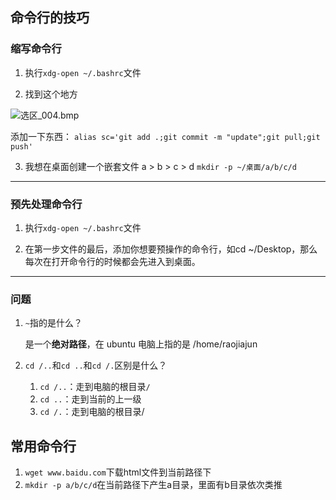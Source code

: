 ## 命令行的技巧

### 缩写命令行

1. 执行`xdg-open ~/.bashrc`文件

2. 找到这个地方

![选区_004.bmp](https://i.loli.net/2017/10/03/59d39d8223642.bmp)

添加一下东西：
`alias sc='git add .;git commit -m "update";git pull;git push'`

3. 我想在桌面创建一个嵌套文件 a > b > c > d
   `mkdir -p ~/桌面/a/b/c/d`


---

### 预先处理命令行

1. 执行`xdg-open ~/.bashrc`文件

2. 在第一步文件的最后，添加你想要预操作的命令行，如cd ~/Desktop，那么每次在打开命令行的时候都会先进入到桌面。

---

### 问题

1. `~`指的是什么？

   是一个**绝对路径**，在 ubuntu 电脑上指的是 /home/raojiajun 

2. `cd /..`和`cd ..`和`cd /.`区别是什么？

   1. `cd /..`：走到电脑的根目录`/`
   2. `cd ..`：走到当前的上一级
   3. `cd /.`：走到电脑的根目录/




## 常用命令行

1. `wget www.baidu.com`下载html文件到当前路径下
2. `mkdir -p a/b/c/d`在当前路径下产生a目录，里面有b目录依次类推








